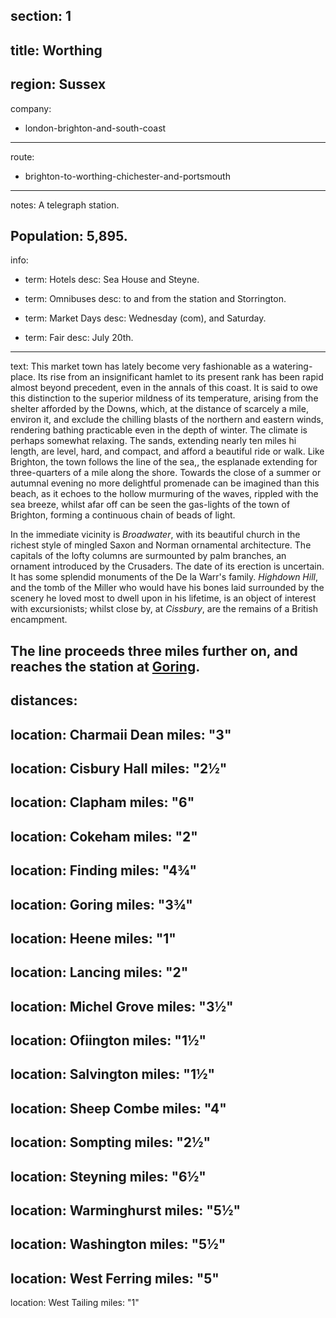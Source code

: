 section: 1
----
title: Worthing
----
region: Sussex
----
company:
- london-brighton-and-south-coast
----
route:
- brighton-to-worthing-chichester-and-portsmouth
----
notes: A telegraph station.

Population: 5,895.
----
info:
- term: Hotels
  desc: Sea House and Steyne.

- term: Omnibuses
  desc: to and from the station and Storrington.

- term: Market Days
  desc: Wednesday (com), and Saturday.

- term: Fair
  desc: July 20th.
----
text: This market town has lately become very fashionable as a watering-place. Its rise from an insignificant hamlet to its present rank has been rapid almost beyond precedent, even in the annals of this coast. It is said to owe this distinction to the superior mildness of its temperature, arising from the shelter afforded by the Downs, which, at the distance of scarcely a mile, environ it, and exclude the chilling blasts of the northern and eastern winds, rendering bathing practicable even in the depth of winter. The climate is perhaps somewhat relaxing. The sands, extending nearly ten miles hi length, are level, hard, and compact, and afford a beautiful ride or walk. Like Brighton, the town follows the line of the sea,, the esplanade extending for three-quarters of a mile along the shore. Towards the close of a summer or autumnal evening no more delightful promenade can be imagined than this beach, as it echoes to the hollow murmuring of the waves, rippled with the sea breeze, whilst afar off can be seen the gas-lights of the town of Brighton, forming a continuous chain of beads of light.

In the immediate vicinity is *Broadwater*, with its beautiful church in the richest style of mingled Saxon and Norman ornamental architecture. The capitals of the lofty columns are surmounted by palm branches, an ornament introduced by the Crusaders. The date of its erection is uncertain. It has some splendid monuments of the De la Warr's family. *Highdown Hill*, and the tomb of the Miller who would have his bones laid surrounded by the scenery he loved most to dwell upon in his lifetime, is an object of interest with excursionists; whilst close by, at *Cissbury*, are the remains of a British encampment.

The line proceeds three miles further on, and reaches the station at [Goring](/stations/goring).
----
distances:
- 
  location: Charmaii Dean
  miles: "3"
- 
  location: Cisbury Hall
  miles: "2½"
- 
  location: Clapham
  miles: "6"
- 
  location: Cokeham
  miles: "2"
- 
  location: Finding
  miles: "4¾"
- 
  location: Goring
  miles: "3¾"
- 
  location: Heene
  miles: "1"
- 
  location: Lancing
  miles: "2"
- 
  location: Michel Grove
  miles: "3½"
- 
  location: Ofiington
  miles: "1½"
- 
  location: Salvington
  miles: "1½"
- 
  location: Sheep Combe
  miles: "4"
- 
  location: Sompting
  miles: "2½"
- 
  location: Steyning
  miles: "6½"
- 
  location: Warminghurst
  miles: "5½"
- 
  location: Washington
  miles: "5½"
- 
  location: West Ferring
  miles: "5"
- 
  location: West Tailing
  miles: "1"
